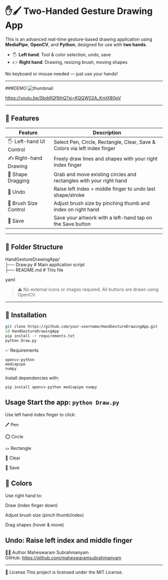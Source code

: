 # ✋🖌️ Two-Handed Gesture Drawing App

This is an advanced real-time gesture-based drawing application using **MediaPipe**, **OpenCV**, and **Python**, designed for use with **two hands**.

- 🖐️ **Left hand**: Tool & color selection, undo, save
- 👉 **Right hand**: Drawing, resizing brush, moving shapes

No keyboard or mouse needed — just use your hands!

---

###DEMO
![thumbnail](https://github.com/user-attachments/assets/cc7dd2b6-13f7-43d4-bc5d-6c619df0d30b)

https://youtu.be/SbddlQf9ihQ?si=KQQW02A_KmlX80pV


---

## 🧠 Features

| Feature                  | Description                                                             |
|--------------------------|-------------------------------------------------------------------------|
| 🖐️ Left-hand UI Control | Select Pen, Circle, Rectangle, Clear, Save & Colors via left index finger |
| ✍️ Right-hand Drawing   | Freely draw lines and shapes with your right index finger                |
| 🎯 Shape Dragging        | Grab and move existing circles and rectangles with your right hand       |
| 🔄 Undo                  | Raise left index + middle finger to undo last shape/stroke               |
| 🎨 Brush Size Control    | Adjust brush size by pinching thumb and index on right hand              |
| 💾 Save                  | Save your artwork with a left-hand tap on the Save button                |

---

## 📂 Folder Structure

HandGestureDrawingApp/<br>
├── Draw.py # Main application script<br>
├── README.md # This file<br>

yaml

> ⚠️ No external icons or images required. All buttons are drawn using OpenCV.

---

## 🚀 Installation

```bash
git clone https://github.com/your-username/HandGestureDrawingApp.git
cd HandGestureDrawingApp
pip install -r requirements.txt
python Draw.py
```
✅ Requirements
```
opencv-python
mediapipe
numpy
```
Install dependencies with:
```
pip install opencv-python mediapipe numpy
```

 Usage
Start the app: ```python Draw.py```
---

Use left hand index finger to click:

🖊️ Pen

⭕ Circle

▭ Rectangle

🧽 Clear

💾 Save

🎨 Colors
---
Use right hand to:

Draw (index finger down)

Adjust brush size (pinch thumb/index)

Drag shapes (hover & move)

Undo: Raise left index and middle finger
---
🧑‍💻 Author
Maheswaram Subrahmanyam<br>
GitHub: https://github.com/maheswaramsubrahmanyam

---
📄 License
This project is licensed under the MIT License.
